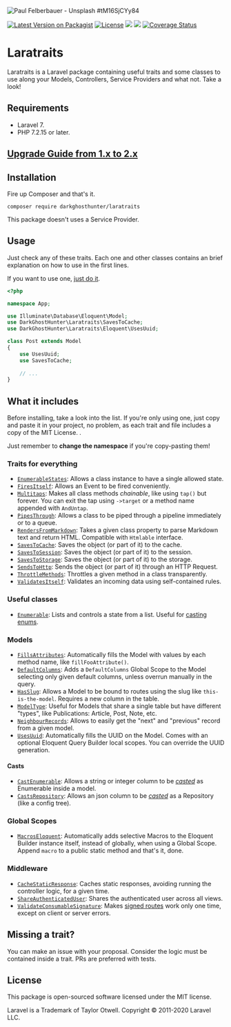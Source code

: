 ![Paul Felberbauer - Unsplash #tM16SjCYy84](https://images.unsplash.com/photo-1526814895543-b5be7268dd1e?ixlib=rb-1.2.1&ixid=eyJhcHBfaWQiOjEyMDd9&auto=format&fit=crop&w=1200&h=400&q=80)

[![Latest Version on Packagist](https://img.shields.io/packagist/v/darkghosthunter/laratraits.svg?style=flat-square)](https://packagist.org/packages/darkghosthunter/laratraits) [![License](https://poser.pugx.org/darkghosthunter/laratraits/license)](https://packagist.org/packages/darkghosthunter/laratraits)
![](https://img.shields.io/packagist/php-v/darkghosthunter/laratraits.svg)
 ![](https://github.com/DarkGhostHunter/Laratraits/workflows/PHP%20Composer/badge.svg)
[![Coverage Status](https://coveralls.io/repos/github/DarkGhostHunter/Laratraits/badge.svg?branch=master)](https://coveralls.io/github/DarkGhostHunter/Laratraits?branch=master)

# Laratraits

Laratraits is a Laravel package containing useful traits and some classes to use along your Models, Controllers, Service Providers and what not. Take a look!

## Requirements

* Laravel 7.
* PHP 7.2.15 or later.

## [Upgrade Guide from 1.x to 2.x](UPGRADE.md)

## Installation

Fire up Composer and that's it.

    composer require darkghosthunter/laratraits

This package doesn't uses a Service Provider.

## Usage

Just check any of these traits. Each one and other classes contains an brief explanation on how to use in the first lines.

If you want to use one, [just do it](https://www.php.net/manual/en/language.oop5.traits.php).

```php
<?php

namespace App;

use Illuminate\Database\Eloquent\Model;
use DarkGhostHunter\Laratraits\SavesToCache;
use DarkGhostHunter\Laratraits\Eloquent\UsesUuid;

class Post extends Model
{
    use UsesUuid;
    use SavesToCache;
    
    // ...
}
```


## What it includes

Before installing, take a look into the list. If you're only using one, just copy and paste it in your project, no problem, as each trait and file includes a copy of the MIT License. .

Just remember to **change the namespace** if you're copy-pasting them!

### Traits for everything

* [`EnumerableStates`](src/EnumerableStates.php): Allows a class instance to have a single allowed state.
* [`FiresItself`](src/FiresItself.php): Allows an Event to be fired conveniently.
* [`Multitaps`](src/Multitaps.php): Makes all class methods _chainable_, like using `tap()` but forever. You can exit the tap using `->target` or a method name appended with `AndUntap`.
* [`PipesThrough`](src/PipesThrough.php): Allows a class to be piped through a pipeline immediately or to a queue.
* [`RendersFromMarkdown`](src/RendersFromMarkdown.php): Takes a given class property to parse Markdown text and return HTML. Compatible with `Htmlable` interface.
* [`SavesToCache`](src/SavesToCache.php): Saves the object (or part of it) to the cache.
* [`SavesToSession`](src/SavesToSession.php): Saves the object (or part of it) to the session.
* [`SavesToStorage`](src/SavesToStorage.php): Saves the object (or part of it) to the storage.
* [`SendsToHttp`](src/SendsToHttp.php): Sends the object (or part of it) through an HTTP Request.
* [`ThrottleMethods`](src/ThrottleMethods.php): Throttles a given method in a class transparently.
* [`ValidatesItself`](src/ValidatesItself.php): Validates an incoming data using self-contained rules.

### Useful classes

* [`Enumerable`](src/Enumerable.php): Lists and controls a state from a list. Useful for [casting enums](https://laravel.com/docs/eloquent-mutators#custom-casts).

### Models

* [`FillsAttributes`](src/Eloquent/FillsAttributes.php): Automatically fills the Model with values by each method name, like `fillFooAttribute()`.
* [`DefaultColumns`](src/Eloquent/DefaultColumns.php): Adds a `DefaultColumns` Global Scope to the Model selecting only given default columns, unless overrun manually in the query.
* [`HasSlug`](src/Eloquent/HasSlug.php): Allows a Model to be bound to routes using the slug like `this-is-the-model`. Requires a new column in the table.
* [`ModelType`](src/Eloquent/ModelType.php): Useful for Models that share a single table but have different "types", like Publications: Article, Post, Note, etc.
* [`NeighbourRecords`](src/Eloquent/NeighbourRecords.php): Allows to easily get the "next" and "previous" record from a given model.
* [`UsesUuid`](src/Eloquent/UsesUuid.php): Automatically fills the UUID on the Model. Comes with an optional Eloquent Query Builder local scopes. You can override the UUID generation.

#### Casts

* [`CastEnumerable`](src/Eloquent/Casts/CastEnumerable.php): Allows a string or integer column to be [_casted_](https://laravel.com/docs/eloquent-mutators#custom-casts) as Enumerable inside a model.
* [`CastsRepository`](src/Eloquent/Casts/CastRepository.php): Allows an json column to be [_casted_](https://laravel.com/docs/eloquent-mutators#custom-casts) as a Repository (like a config tree).

### Global Scopes

* [`MacrosEloquent`](src/Scopes/MacrosEloquent.php): Automatically adds selective Macros to the Eloquent Builder instance itself, instead of globally, when using a Global Scope. Append `macro` to a public static method and that's it, done.

### Middleware

* [`CacheStaticResponse`](src/Middleware/CacheStaticResponse.php): Caches static responses, avoiding running the controller logic, for a given time.
* [`ShareAuthenticatedUser`](src/Middleware/ShareAuthenticatedUser.php): Shares the authenticated user across all views.
* [`ValidateConsumableSignature`](src/Middleware/ValidateConsumableSignature.php): Makes [signed routes](https://laravel.com/docs/urls#signed-urls) work only one time, except on client or server errors.

## Missing a trait?

You can make an issue with your proposal. Consider the logic must be contained inside a trait. PRs are preferred with tests.

## License

This package is open-sourced software licensed under the MIT license.

Laravel is a Trademark of Taylor Otwell. Copyright © 2011-2020 Laravel LLC.
